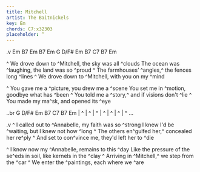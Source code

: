 ```yaml
---
title: Mitchell
artist: The Baitnickels
key: Em
chords: C7:x32303
placeholder: ^
---
```

.v Em B7 Em B7   Em G D/F# Em B7   C7 B7 Em

^ We drove down to ^Mitchell, the sky was all ^clouds
The ocean was ^laughing, the land was so ^proud
^ The farmhouses’ ^angles,^ the fences long ^lines
^ We drove down to ^Mitchell, with you on my ^mind

^ You gave me a ^picture, you drew me a ^scene
You set me in ^motion, goodbye what has ^been
^ You told me a ^story,^ and if visions don't ^lie
^ You made my ma^sk, and opened its ^eye


..br G D/F# Em B7   C7 B7 Em
| ^ | ^ | ^ | ^ | ^ | ^ | ^ ...

.v
^ I called out to ^Annabelle, my faith was so ^strong
I knew I'd be ^waiting, but I knew not how ^long
^ The others en^gulfed her,^ concealed her re^ply
^ And set to con^vince me, they'd left her to ^die

^ I know now my ^Annabelle, remains to this ^day
Like the pressure of the se^eds in soil, like kernels in the ^clay
^ Arriving in ^Mitchell,^ we step from the ^car
^ We enter the ^paintings, each where we ^are
